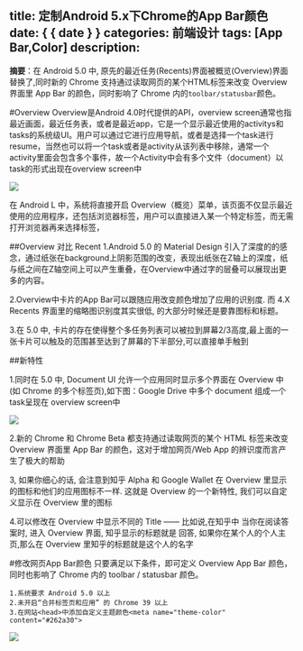 title: 定制Android 5.x下Chrome的App Bar颜色
date: { { date } }
categories: 前端设计
tags: [App Bar,Color]
description:
---
**摘要**：在 Android 5.0 中, 原先的最近任务(Recents)界面被概览(Overview)界面替换了,同时新的 Chrome 支持通过读取网页的某个HTML标签来改变 Overview 界面里 App Bar  的颜色，同时影响了 Chrome 内的`toolbar/statusbar`颜色。
<!--more-->
#Overview
Overview是Android 4.0时代提供的API，overview screen通常也指最近画面，最近任务表，或者是最近app，它是一个显示最近使用的activitys和tasks的系统级UI。用户可以通过它进行应用导航，或者是选择一个task进行resume，当然也可以将一个task或者是activity从该列表中移除，通常一个activity里面会包含多个事件，故一个Activity中会有多个文件（document）以task的形式出现在overview screen中

![](http://www.phonekr.com/wp-content/uploads/2014/12/2014-12-12-03.33.29_framed.png)

在 Android L 中，系统将直接开启 Overview（概览）菜单，该页面不仅显示最近使用的应用程序，还包括浏览器标签，用户可以直接进入某一个特定标签，而无需打开浏览器再来选择标签，

##Overview 对比 Recent
1.Android 5.0 的 Material Design 引入了深度的的感念，通过纸张在background上阴影范围的改变，表现出纸张在Z轴上的深度，纸与纸之间在Z轴空间上可以产生重叠，在Overview中通过字的层叠可以展现出更多的内容。

2.Overview中卡片的App Bar可以跟随应用改变颜色增加了应用的识别度. 而 4.X Recents 界面里的缩略图识别度其实很低, 的大部分时候还是要靠图标和标题。

3.在 5.0 中, 卡片的存在使得整个多任务列表可以被拉到屏幕2/3高度,最上面的一张卡片可以触及的范围甚至达到了屏幕的下半部分,可以直接单手触到

##新特性

1.同时在 5.0 中, Document UI 允许一个应用同时显示多个界面在 Overview 中 (如 Chrome 的多个标签页),如下图：Google Drive 中多个 document 组成一个task呈现在 overview screen中

![](http://img.blog.csdn.net/20150218120906042?watermark/2/text/aHR0cDovL2Jsb2cuY3Nkbi5uZXQvbGxwMTk5Mg==/font/5a6L5L2T/fontsize/400/fill/I0JBQkFCMA==/dissolve/70/gravity/Center)

2.新的 Chrome 和 Chrome Beta 都支持通过读取网页的某个 HTML 标签来改变 Overview 界面里 App Bar 的颜色，这对于增加网页/Web App 的辨识度而言产生了极大的帮助

3, 如果你细心的话, 会注意到知乎 Alpha 和 Google Wallet 在 Overview 里显示的图标和他们的应用图标不一样. 这就是 Overview 的一个新特性, 我们可以自定义显示在 Overview 里的图标

4.可以修改在 Overview 中显示不同的 Title —— 比如说,在知乎中 当你在阅读答案时, 进入 Overview 界面, 知乎显示的标题就是 回答, 如果你在某个人的个人主页,那么在 Overview 里知乎的标题就是这个人的名字

#修改网页App Bar颜色
只要满足以下条件，即可定义 Overview App Bar 颜色，同时也影响了 Chrome 内的 toolbar / statusbar 颜色。

	1.系统要求 Android 5.0 以上
	2.未开启“合并标签页和应用” 的 Chrome 39 以上
	3.在网站<head>中添加自定义主题颜色<meta name="theme-color" content="#262a30">
![](http://engineering-blog-2bab.qiniudn.com/theme-color-others.jpg)